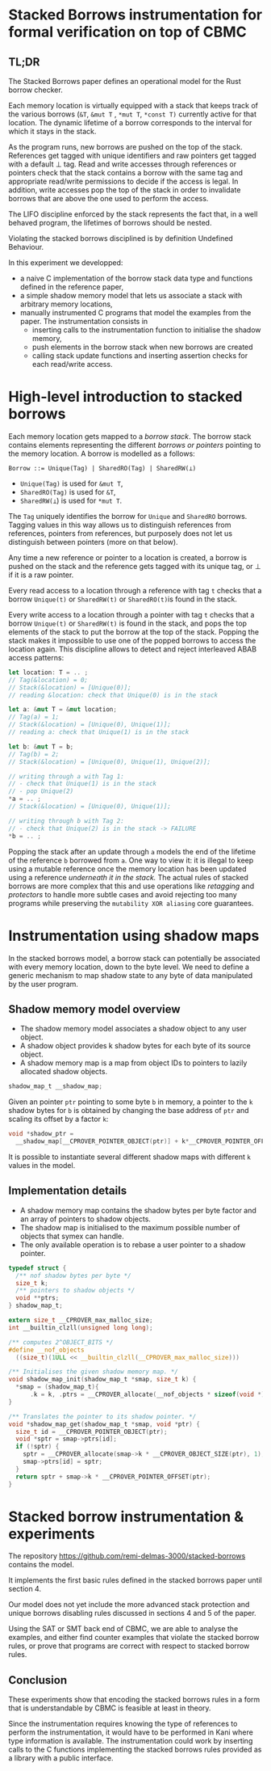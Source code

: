 # Stacked Borrows instrumentation for formal verification on top of CBMC

## TL;DR

The Stacked Borrows paper defines an operational model for the Rust borrow checker.

Each memory location is virtually equipped with a stack that keeps track of the various borrows (`&T`, `&mut T` , `*mut T`, `*const T)` currently active for that location.  The dynamic lifetime of a borrow corresponds to the interval for which it stays in the stack.

As the program runs, new borrows are pushed on the top of the stack. References get tagged with unique identifiers and raw pointers get tagged with a default ⊥ tag. Read and write accesses through references or pointers check that the stack contains a borrow with the same tag and appropriate read/write permissions to decide if the access is legal. In addition, write accesses pop the top of the stack in order to invalidate borrows that are above the one used to perform the access.

The LIFO discipline enforced by the stack represents the fact that, in a well behaved program, the lifetimes of borrows should be nested.

Violating the stacked borrows disciplined is by definition Undefined Behaviour.

In this experiment we developped:

* a naive C implementation of the borrow stack data type and functions defined in the reference paper,
* a simple shadow memory model that lets us associate a stack with arbitrary memory locations,
* manually instrumented C programs that model the examples from the paper. The instrumentation consists in
    * inserting calls to the instrumentation function to initialise the shadow memory,
    * push elements in the borrow stack when new borrows are created
    * calling stack update functions and inserting assertion checks for each read/write access.

# High-level introduction to stacked borrows

Each memory location gets mapped to a *borrow stack*. The borrow stack contains elements representing the different *borrows or pointers* pointing to the memory location. A borrow is modelled as a follows:

```
Borrow ::= Unique(Tag) | SharedRO(Tag) | SharedRW(⊥)
```

* `Unique(Tag)` is used for `&mut T`, 
* `SharedRO(Tag)` is used for `&T`, 
* `SharedRW(⊥`) is used for  `*mut T`. 

The `Tag` uniquely identifies the borrow for  `Unique` and `SharedRO` borrows. Tagging  values in this way allows us to distinguish references from references, pointers from references, but purposely does not let us distinguish between pointers (more on that below). 

Any time a new reference or pointer to a location is created, a borrow is pushed on the stack and the reference gets tagged with its unique tag, or ⊥ if it is a raw pointer.

Every read access to a location through a reference with tag `t` checks that a borrow `Unique(t)` or `SharedRW(t)` or `SharedRO(t)`is found in the stack.

Every write access to a location through a pointer with tag `t` checks that a borrow `Unique(t)` or `SharedRW(t)` is found in the stack, and pops the top elements of the stack to put the borrow at the top of the stack. Popping the stack makes it impossible to use one of the popped borrows to access the location again. This discipline allows to detect and reject interleaved ABAB access patterns:

```rust
let location: T = .. ;
// Tag(&location) = 0;
// Stack(&location) = [Unique(0)];
// reading &location: check that Unique(0) is in the stack

let a: &mut T = &mut location;
// Tag(a) = 1;
// Stack(&location) = [Unique(0), Unique(1)];
// reading a: check that Unique(1) is in the stack

let b: &mut T = b;
// Tag(b) = 2;
// Stack(&location) = [Unique(0), Unique(1), Unique(2)];

// writing through a with Tag 1:
// - check that Unique(1) is in the stack
// - pop Unique(2)
*a = .. ;
// Stack(&location) = [Unique(0), Unique(1)];

// writing through b with Tag 2:
// - check that Unique(2) is in the stack -> FAILURE
*b = .. ;
```

Popping the stack after an update through `a` models the end of the lifetime of the reference `b` borrowed from `a`. One way to view it: it is illegal to keep using a mutable reference once the memory location has been updated using a reference *underneath it in the stack.* The actual rules of stacked borrows are more complex that this and use operations like *retagging* and *protectors* to handle more subtle cases and avoid rejecting too many programs while preserving the  `mutability XOR aliasing` core guarantees.

# Instrumentation using shadow maps

In the stacked borrows model, a borrow stack can potentially be associated with every memory location, down to the byte level. We need to define a generic mechanism to map shadow state to any byte of data manipulated by the user program.

## Shadow memory model overview

* The shadow memory model associates a shadow object to any user object.
* A shadow object provides k shadow bytes for each byte of its source object.
* A shadow memory map is a map from object IDs to pointers to lazily allocated shadow objects.

```c
shadow_map_t __shadow_map;
```

Given an pointer `ptr` pointing to some byte `b` in memory, a pointer to the `k` shadow bytes for `b` is obtained by changing the base address of `ptr` and scaling its offset by a factor `k`:

```c
void *shadow_ptr =
  __shadow_map[__CPROVER_POINTER_OBJECT(ptr)] + k*__CPROVER_POINTER_OFFSET(ptr);
```

It is possible to instantiate several different shadow maps with different `k` values in the model.

## Implementation details

- A shadow memory map contains the shadow bytes per byte factor and an array of pointers to shadow objects.
- The shadow map is initialised to the maximum possible number of objects that symex can handle.
- The only available operation is to rebase a user pointer to a shadow pointer.

```c
typedef struct {
  /** nof shadow bytes per byte */
  size_t k;
  /** pointers to shadow objects */
  void **ptrs;
} shadow_map_t;

extern size_t __CPROVER_max_malloc_size;
int __builtin_clzll(unsigned long long);

/** computes 2^OBJECT_BITS */
#define __nof_objects                                                          \
  ((size_t)(1ULL << __builtin_clzll(__CPROVER_max_malloc_size)))

/** Initialises the given shadow memory map. */
void shadow_map_init(shadow_map_t *smap, size_t k) {
  *smap = (shadow_map_t){
      .k = k, .ptrs = __CPROVER_allocate(__nof_objects * sizeof(void *), 1)};
}

/** Translates the pointer to its shadow pointer. */
void *shadow_map_get(shadow_map_t *smap, void *ptr) {
  size_t id = __CPROVER_POINTER_OBJECT(ptr);
  void *sptr = smap->ptrs[id];
  if (!sptr) {
    sptr = __CPROVER_allocate(smap->k * __CPROVER_OBJECT_SIZE(ptr), 1);
    smap->ptrs[id] = sptr;
  }
  return sptr + smap->k * __CPROVER_POINTER_OFFSET(ptr);
}
```

# Stacked borrow instrumentation & experiments

The repository https://github.com/remi-delmas-3000/stacked-borrows contains the model.

It implements the first basic rules defined in the stacked borrows paper until section 4.

Our model does not yet include the more advanced stack protection and unique borrows disabling rules discussed in sections 4 and 5 of the paper.

Using the SAT or SMT back end of CBMC, we are able to analyse the examples, and either find counter examples that violate the stacked borrow rules, or prove that programs are correct with respect to stacked borrow rules.

## Conclusion

These experiments show that encoding the stacked borrows rules in a form that is understandable by CBMC is feasible at least in theory.

Since the instrumentation requires knowing the type of references to perform the instrumentation, it would have to be performed in Kani where type information is available. The instrumentation could work by inserting calls to the C functions implementing the stacked borrows rules provided as a library with a public interface.
